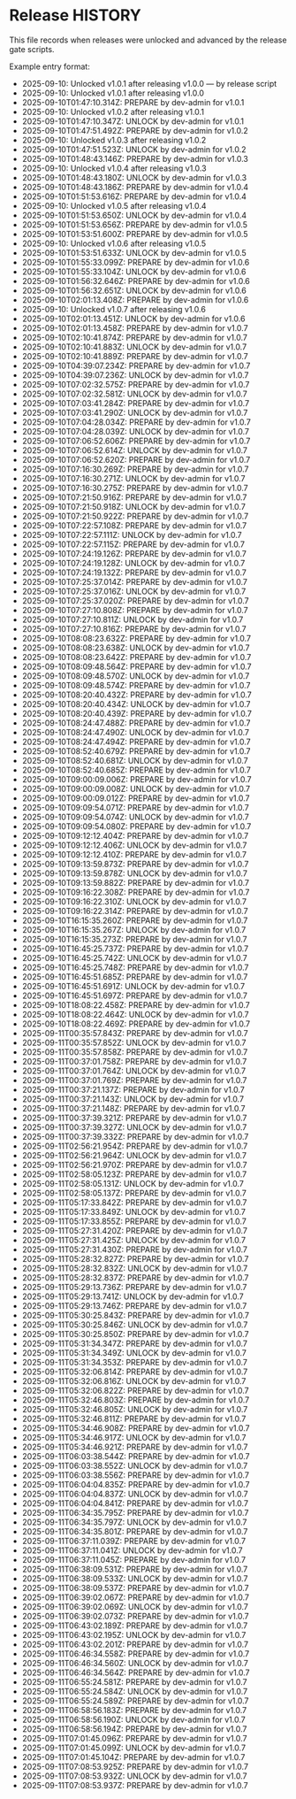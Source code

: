 # Release HISTORY

This file records when releases were unlocked and advanced by the release gate scripts.

Example entry format:
- 2025-09-10: Unlocked v1.0.1 after releasing v1.0.0 — by release script
- 2025-09-10: Unlocked v1.0.1 after releasing v1.0.0
- 2025-09-10T01:47:10.314Z: PREPARE by dev-admin for v1.0.1
- 2025-09-10: Unlocked v1.0.2 after releasing v1.0.1
- 2025-09-10T01:47:10.347Z: UNLOCK by dev-admin for v1.0.1
- 2025-09-10T01:47:51.492Z: PREPARE by dev-admin for v1.0.2
- 2025-09-10: Unlocked v1.0.3 after releasing v1.0.2
- 2025-09-10T01:47:51.523Z: UNLOCK by dev-admin for v1.0.2
- 2025-09-10T01:48:43.146Z: PREPARE by dev-admin for v1.0.3
- 2025-09-10: Unlocked v1.0.4 after releasing v1.0.3
- 2025-09-10T01:48:43.180Z: UNLOCK by dev-admin for v1.0.3
- 2025-09-10T01:48:43.186Z: PREPARE by dev-admin for v1.0.4
- 2025-09-10T01:51:53.616Z: PREPARE by dev-admin for v1.0.4
- 2025-09-10: Unlocked v1.0.5 after releasing v1.0.4
- 2025-09-10T01:51:53.650Z: UNLOCK by dev-admin for v1.0.4
- 2025-09-10T01:51:53.656Z: PREPARE by dev-admin for v1.0.5
- 2025-09-10T01:53:51.600Z: PREPARE by dev-admin for v1.0.5
- 2025-09-10: Unlocked v1.0.6 after releasing v1.0.5
- 2025-09-10T01:53:51.633Z: UNLOCK by dev-admin for v1.0.5
- 2025-09-10T01:55:33.099Z: PREPARE by dev-admin for v1.0.6
- 2025-09-10T01:55:33.104Z: UNLOCK by dev-admin for v1.0.6
- 2025-09-10T01:56:32.646Z: PREPARE by dev-admin for v1.0.6
- 2025-09-10T01:56:32.651Z: UNLOCK by dev-admin for v1.0.6
- 2025-09-10T02:01:13.408Z: PREPARE by dev-admin for v1.0.6
- 2025-09-10: Unlocked v1.0.7 after releasing v1.0.6
- 2025-09-10T02:01:13.451Z: UNLOCK by dev-admin for v1.0.6
- 2025-09-10T02:01:13.458Z: PREPARE by dev-admin for v1.0.7
- 2025-09-10T02:10:41.874Z: PREPARE by dev-admin for v1.0.7
- 2025-09-10T02:10:41.883Z: UNLOCK by dev-admin for v1.0.7
- 2025-09-10T02:10:41.889Z: PREPARE by dev-admin for v1.0.7
- 2025-09-10T04:39:07.234Z: PREPARE by dev-admin for v1.0.7
- 2025-09-10T04:39:07.236Z: UNLOCK by dev-admin for v1.0.7
- 2025-09-10T07:02:32.575Z: PREPARE by dev-admin for v1.0.7
- 2025-09-10T07:02:32.581Z: UNLOCK by dev-admin for v1.0.7
- 2025-09-10T07:03:41.284Z: PREPARE by dev-admin for v1.0.7
- 2025-09-10T07:03:41.290Z: UNLOCK by dev-admin for v1.0.7
- 2025-09-10T07:04:28.034Z: PREPARE by dev-admin for v1.0.7
- 2025-09-10T07:04:28.039Z: UNLOCK by dev-admin for v1.0.7
- 2025-09-10T07:06:52.606Z: PREPARE by dev-admin for v1.0.7
- 2025-09-10T07:06:52.614Z: UNLOCK by dev-admin for v1.0.7
- 2025-09-10T07:06:52.620Z: PREPARE by dev-admin for v1.0.7
- 2025-09-10T07:16:30.269Z: PREPARE by dev-admin for v1.0.7
- 2025-09-10T07:16:30.271Z: UNLOCK by dev-admin for v1.0.7
- 2025-09-10T07:16:30.275Z: PREPARE by dev-admin for v1.0.7
- 2025-09-10T07:21:50.916Z: PREPARE by dev-admin for v1.0.7
- 2025-09-10T07:21:50.918Z: UNLOCK by dev-admin for v1.0.7
- 2025-09-10T07:21:50.922Z: PREPARE by dev-admin for v1.0.7
- 2025-09-10T07:22:57.108Z: PREPARE by dev-admin for v1.0.7
- 2025-09-10T07:22:57.111Z: UNLOCK by dev-admin for v1.0.7
- 2025-09-10T07:22:57.115Z: PREPARE by dev-admin for v1.0.7
- 2025-09-10T07:24:19.126Z: PREPARE by dev-admin for v1.0.7
- 2025-09-10T07:24:19.128Z: UNLOCK by dev-admin for v1.0.7
- 2025-09-10T07:24:19.132Z: PREPARE by dev-admin for v1.0.7
- 2025-09-10T07:25:37.014Z: PREPARE by dev-admin for v1.0.7
- 2025-09-10T07:25:37.016Z: UNLOCK by dev-admin for v1.0.7
- 2025-09-10T07:25:37.020Z: PREPARE by dev-admin for v1.0.7
- 2025-09-10T07:27:10.808Z: PREPARE by dev-admin for v1.0.7
- 2025-09-10T07:27:10.811Z: UNLOCK by dev-admin for v1.0.7
- 2025-09-10T07:27:10.816Z: PREPARE by dev-admin for v1.0.7
- 2025-09-10T08:08:23.632Z: PREPARE by dev-admin for v1.0.7
- 2025-09-10T08:08:23.638Z: UNLOCK by dev-admin for v1.0.7
- 2025-09-10T08:08:23.642Z: PREPARE by dev-admin for v1.0.7
- 2025-09-10T08:09:48.564Z: PREPARE by dev-admin for v1.0.7
- 2025-09-10T08:09:48.570Z: UNLOCK by dev-admin for v1.0.7
- 2025-09-10T08:09:48.574Z: PREPARE by dev-admin for v1.0.7
- 2025-09-10T08:20:40.432Z: PREPARE by dev-admin for v1.0.7
- 2025-09-10T08:20:40.434Z: UNLOCK by dev-admin for v1.0.7
- 2025-09-10T08:20:40.439Z: PREPARE by dev-admin for v1.0.7
- 2025-09-10T08:24:47.488Z: PREPARE by dev-admin for v1.0.7
- 2025-09-10T08:24:47.490Z: UNLOCK by dev-admin for v1.0.7
- 2025-09-10T08:24:47.494Z: PREPARE by dev-admin for v1.0.7
- 2025-09-10T08:52:40.679Z: PREPARE by dev-admin for v1.0.7
- 2025-09-10T08:52:40.681Z: UNLOCK by dev-admin for v1.0.7
- 2025-09-10T08:52:40.685Z: PREPARE by dev-admin for v1.0.7
- 2025-09-10T09:00:09.006Z: PREPARE by dev-admin for v1.0.7
- 2025-09-10T09:00:09.008Z: UNLOCK by dev-admin for v1.0.7
- 2025-09-10T09:00:09.012Z: PREPARE by dev-admin for v1.0.7
- 2025-09-10T09:09:54.071Z: PREPARE by dev-admin for v1.0.7
- 2025-09-10T09:09:54.074Z: UNLOCK by dev-admin for v1.0.7
- 2025-09-10T09:09:54.080Z: PREPARE by dev-admin for v1.0.7
- 2025-09-10T09:12:12.404Z: PREPARE by dev-admin for v1.0.7
- 2025-09-10T09:12:12.406Z: UNLOCK by dev-admin for v1.0.7
- 2025-09-10T09:12:12.410Z: PREPARE by dev-admin for v1.0.7
- 2025-09-10T09:13:59.873Z: PREPARE by dev-admin for v1.0.7
- 2025-09-10T09:13:59.878Z: UNLOCK by dev-admin for v1.0.7
- 2025-09-10T09:13:59.882Z: PREPARE by dev-admin for v1.0.7
- 2025-09-10T09:16:22.308Z: PREPARE by dev-admin for v1.0.7
- 2025-09-10T09:16:22.310Z: UNLOCK by dev-admin for v1.0.7
- 2025-09-10T09:16:22.314Z: PREPARE by dev-admin for v1.0.7
- 2025-09-10T16:15:35.260Z: PREPARE by dev-admin for v1.0.7
- 2025-09-10T16:15:35.267Z: UNLOCK by dev-admin for v1.0.7
- 2025-09-10T16:15:35.273Z: PREPARE by dev-admin for v1.0.7
- 2025-09-10T16:45:25.737Z: PREPARE by dev-admin for v1.0.7
- 2025-09-10T16:45:25.742Z: UNLOCK by dev-admin for v1.0.7
- 2025-09-10T16:45:25.748Z: PREPARE by dev-admin for v1.0.7
- 2025-09-10T16:45:51.685Z: PREPARE by dev-admin for v1.0.7
- 2025-09-10T16:45:51.691Z: UNLOCK by dev-admin for v1.0.7
- 2025-09-10T16:45:51.697Z: PREPARE by dev-admin for v1.0.7
- 2025-09-10T18:08:22.458Z: PREPARE by dev-admin for v1.0.7
- 2025-09-10T18:08:22.464Z: UNLOCK by dev-admin for v1.0.7
- 2025-09-10T18:08:22.469Z: PREPARE by dev-admin for v1.0.7
- 2025-09-11T00:35:57.843Z: PREPARE by dev-admin for v1.0.7
- 2025-09-11T00:35:57.852Z: UNLOCK by dev-admin for v1.0.7
- 2025-09-11T00:35:57.858Z: PREPARE by dev-admin for v1.0.7
- 2025-09-11T00:37:01.758Z: PREPARE by dev-admin for v1.0.7
- 2025-09-11T00:37:01.764Z: UNLOCK by dev-admin for v1.0.7
- 2025-09-11T00:37:01.769Z: PREPARE by dev-admin for v1.0.7
- 2025-09-11T00:37:21.137Z: PREPARE by dev-admin for v1.0.7
- 2025-09-11T00:37:21.143Z: UNLOCK by dev-admin for v1.0.7
- 2025-09-11T00:37:21.148Z: PREPARE by dev-admin for v1.0.7
- 2025-09-11T00:37:39.321Z: PREPARE by dev-admin for v1.0.7
- 2025-09-11T00:37:39.327Z: UNLOCK by dev-admin for v1.0.7
- 2025-09-11T00:37:39.332Z: PREPARE by dev-admin for v1.0.7
- 2025-09-11T02:56:21.954Z: PREPARE by dev-admin for v1.0.7
- 2025-09-11T02:56:21.964Z: UNLOCK by dev-admin for v1.0.7
- 2025-09-11T02:56:21.970Z: PREPARE by dev-admin for v1.0.7
- 2025-09-11T02:58:05.123Z: PREPARE by dev-admin for v1.0.7
- 2025-09-11T02:58:05.131Z: UNLOCK by dev-admin for v1.0.7
- 2025-09-11T02:58:05.137Z: PREPARE by dev-admin for v1.0.7
- 2025-09-11T05:17:33.842Z: PREPARE by dev-admin for v1.0.7
- 2025-09-11T05:17:33.849Z: UNLOCK by dev-admin for v1.0.7
- 2025-09-11T05:17:33.855Z: PREPARE by dev-admin for v1.0.7
- 2025-09-11T05:27:31.420Z: PREPARE by dev-admin for v1.0.7
- 2025-09-11T05:27:31.425Z: UNLOCK by dev-admin for v1.0.7
- 2025-09-11T05:27:31.430Z: PREPARE by dev-admin for v1.0.7
- 2025-09-11T05:28:32.827Z: PREPARE by dev-admin for v1.0.7
- 2025-09-11T05:28:32.832Z: UNLOCK by dev-admin for v1.0.7
- 2025-09-11T05:28:32.837Z: PREPARE by dev-admin for v1.0.7
- 2025-09-11T05:29:13.736Z: PREPARE by dev-admin for v1.0.7
- 2025-09-11T05:29:13.741Z: UNLOCK by dev-admin for v1.0.7
- 2025-09-11T05:29:13.746Z: PREPARE by dev-admin for v1.0.7
- 2025-09-11T05:30:25.843Z: PREPARE by dev-admin for v1.0.7
- 2025-09-11T05:30:25.846Z: UNLOCK by dev-admin for v1.0.7
- 2025-09-11T05:30:25.850Z: PREPARE by dev-admin for v1.0.7
- 2025-09-11T05:31:34.347Z: PREPARE by dev-admin for v1.0.7
- 2025-09-11T05:31:34.349Z: UNLOCK by dev-admin for v1.0.7
- 2025-09-11T05:31:34.353Z: PREPARE by dev-admin for v1.0.7
- 2025-09-11T05:32:06.814Z: PREPARE by dev-admin for v1.0.7
- 2025-09-11T05:32:06.816Z: UNLOCK by dev-admin for v1.0.7
- 2025-09-11T05:32:06.822Z: PREPARE by dev-admin for v1.0.7
- 2025-09-11T05:32:46.803Z: PREPARE by dev-admin for v1.0.7
- 2025-09-11T05:32:46.805Z: UNLOCK by dev-admin for v1.0.7
- 2025-09-11T05:32:46.811Z: PREPARE by dev-admin for v1.0.7
- 2025-09-11T05:34:46.908Z: PREPARE by dev-admin for v1.0.7
- 2025-09-11T05:34:46.917Z: UNLOCK by dev-admin for v1.0.7
- 2025-09-11T05:34:46.921Z: PREPARE by dev-admin for v1.0.7
- 2025-09-11T06:03:38.544Z: PREPARE by dev-admin for v1.0.7
- 2025-09-11T06:03:38.552Z: UNLOCK by dev-admin for v1.0.7
- 2025-09-11T06:03:38.556Z: PREPARE by dev-admin for v1.0.7
- 2025-09-11T06:04:04.835Z: PREPARE by dev-admin for v1.0.7
- 2025-09-11T06:04:04.837Z: UNLOCK by dev-admin for v1.0.7
- 2025-09-11T06:04:04.841Z: PREPARE by dev-admin for v1.0.7
- 2025-09-11T06:34:35.795Z: PREPARE by dev-admin for v1.0.7
- 2025-09-11T06:34:35.797Z: UNLOCK by dev-admin for v1.0.7
- 2025-09-11T06:34:35.801Z: PREPARE by dev-admin for v1.0.7
- 2025-09-11T06:37:11.039Z: PREPARE by dev-admin for v1.0.7
- 2025-09-11T06:37:11.041Z: UNLOCK by dev-admin for v1.0.7
- 2025-09-11T06:37:11.045Z: PREPARE by dev-admin for v1.0.7
- 2025-09-11T06:38:09.531Z: PREPARE by dev-admin for v1.0.7
- 2025-09-11T06:38:09.533Z: UNLOCK by dev-admin for v1.0.7
- 2025-09-11T06:38:09.537Z: PREPARE by dev-admin for v1.0.7
- 2025-09-11T06:39:02.067Z: PREPARE by dev-admin for v1.0.7
- 2025-09-11T06:39:02.069Z: UNLOCK by dev-admin for v1.0.7
- 2025-09-11T06:39:02.073Z: PREPARE by dev-admin for v1.0.7
- 2025-09-11T06:43:02.189Z: PREPARE by dev-admin for v1.0.7
- 2025-09-11T06:43:02.195Z: UNLOCK by dev-admin for v1.0.7
- 2025-09-11T06:43:02.201Z: PREPARE by dev-admin for v1.0.7
- 2025-09-11T06:46:34.558Z: PREPARE by dev-admin for v1.0.7
- 2025-09-11T06:46:34.560Z: UNLOCK by dev-admin for v1.0.7
- 2025-09-11T06:46:34.564Z: PREPARE by dev-admin for v1.0.7
- 2025-09-11T06:55:24.581Z: PREPARE by dev-admin for v1.0.7
- 2025-09-11T06:55:24.584Z: UNLOCK by dev-admin for v1.0.7
- 2025-09-11T06:55:24.589Z: PREPARE by dev-admin for v1.0.7
- 2025-09-11T06:58:56.183Z: PREPARE by dev-admin for v1.0.7
- 2025-09-11T06:58:56.190Z: UNLOCK by dev-admin for v1.0.7
- 2025-09-11T06:58:56.194Z: PREPARE by dev-admin for v1.0.7
- 2025-09-11T07:01:45.096Z: PREPARE by dev-admin for v1.0.7
- 2025-09-11T07:01:45.099Z: UNLOCK by dev-admin for v1.0.7
- 2025-09-11T07:01:45.104Z: PREPARE by dev-admin for v1.0.7
- 2025-09-11T07:08:53.925Z: PREPARE by dev-admin for v1.0.7
- 2025-09-11T07:08:53.932Z: UNLOCK by dev-admin for v1.0.7
- 2025-09-11T07:08:53.937Z: PREPARE by dev-admin for v1.0.7
